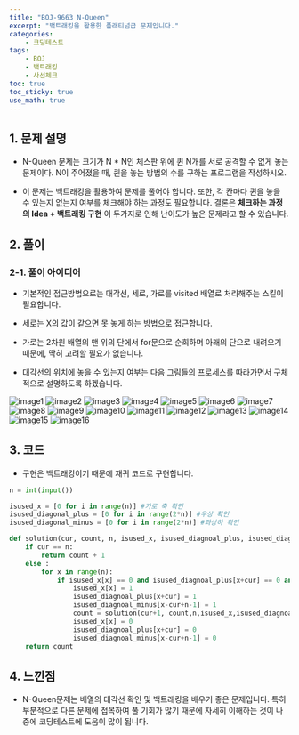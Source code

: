 ```yaml
---
title: "BOJ-9663 N-Queen"
excerpt: "백트래킹을 활용한 플래티넘급 문제입니다."
categories:
    - 코딩테스트
tags:
    - BOJ
    - 백트래킹
    - 사선체크
toc: true
toc_sticky: true
use_math: true
---
```


## 1. 문제 설명<br/>
* N-Queen 문제는 크기가 N * N인 체스판 위에 퀸 N개를 서로 공격할 수 없게 놓는 문제이다. N이 주어졌을 때, 퀸을 놓는 방법의 수를 구하는 프로그램을 작성하시오.

* 이 문제는 백트래킹을 활용하여 문제를 풀어야 합니다. 또한, 각 칸마다 퀸을 놓을 수 있는지 없는지 여부를 체크해야 하는 과정도 필요합니다. 결론은 **체크하는 과정의 Idea + 백트래킹 구현** 이 두가지로 인해 난이도가 높은 문제라고 할 수 있습니다. 

## 2. 풀이
### 2-1. 풀이 아이디어

* 기본적인 접근방법으로는 대각선, 세로, 가로를 visited 배열로 처리해주는 스킬이 필요합니다.

* 세로는 X의 값이 같으면 못 놓게 하는 방법으로 접근합니다.

* 가로는 2차원 배열의 맨 위의 단에서 for문으로 순회하며 아래의 단으로 내려오기 때문에, 딱히 고려할 필요가 없습니다.

* 대각선의 위치에 놓을 수 있는지 여부는 다음 그림들의 프로세스를 따라가면서 구체적으로 설명하도록 하겠습니다.

![image1](/assets/images/Boj_9663-N-queen/N-Queen1.jpg)
![image2](/assets/images/Boj_9663-N-queen/N-Queen2.jpg)
![image3](/assets/images/Boj_9663-N-queen/N-Queen3.jpg)
![image4](/assets/images/Boj_9663-N-queen/N-Queen4.jpg)
![image5](/assets/images/Boj_9663-N-queen/N-Queen5.jpg)
![image6](/assets/images/Boj_9663-N-queen/N-Queen6.jpg)
![image7](/assets/images/Boj_9663-N-queen/N-Queen7.jpg)
![image8](/assets/images/Boj_9663-N-queen/N-Queen8.jpg)
![image9](/assets/images/Boj_9663-N-queen/N-Queen9.jpg)
![image10](/assets/images/Boj_9663-N-queen/N-Queen10.jpg)
![image11](/assets/images/Boj_9663-N-queen/N-Queen11.jpg)
![image12](/assets/images/Boj_9663-N-queen/N-Queen12.jpg)
![image13](/assets/images/Boj_9663-N-queen/N-Queen13.jpg)
![image14](/assets/images/Boj_9663-N-queen/N-Queen14.jpg)
![image15](/assets/images/Boj_9663-N-queen/N-Queen15.jpg)
![image16](/assets/images/Boj_9663-N-queen/N-Queen16.jpg)


## 3. 코드

* 구현은 백트래킹이기 때문에 재귀 코드로 구현합니다.

```python
n = int(input())

isused_x = [0 for i in range(n)] #가로 축 확인
isused_diagonal_plus = [0 for i in range(2*n)] #우상 확인
isused_diagonal_minus = [0 for i in range(2*n)] #좌상하 확인

def solution(cur, count, n, isused_x, isused_diagnoal_plus, isused_diagnoal_minus):
    if cur == n:
        return count + 1
    else :
        for x in range(n):
            if isused_x[x] == 0 and isused_diagnoal_plus[x+cur] == 0 and isused_diagnoal_minus[x-cur+n-1] == 0:
                isused_x[x] = 1
                isused_diagnoal_plus[x+cur] = 1
                isused_diagnoal_minus[x-cur+n-1] = 1
                count = solution(cur+1, count,n,isused_x,isused_diagnoal_plus,isused_diagnoal_minus)
                isused_x[x] = 0
                isused_diagnoal_plus[x+cur] = 0
                isused_diagnoal_minus[x-cur+n-1] = 0
    return count
```

## 4. 느낀점
* N-Queen문제는 배열의 대각선 확인 및 백트래킹을 배우기 좋은 문제입니다. 특히 부분적으로 다른 문제에 접목하여 풀 기회가 많기 때문에 자세히 이해하는 것이 나중에 코딩테스트에 도움이 많이 됩니다.